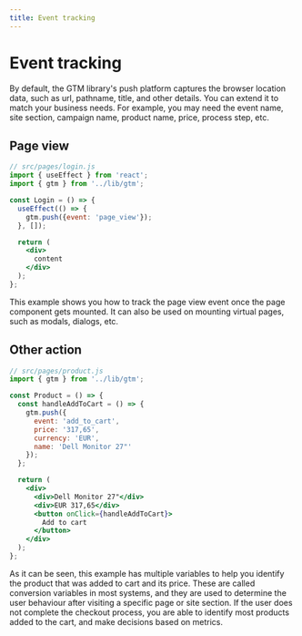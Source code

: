 ```yaml
---
title: Event tracking
---
```


# Event tracking

By default, the GTM library's push platform captures the browser location data, such as url,
pathname, title, and other details. You can extend it to match your business needs. For example, you
may need the event name, site section, campaign name, product name, price, process step, etc.

## Page view

```jsx
// src/pages/login.js
import { useEffect } from 'react';
import { gtm } from '../lib/gtm';

const Login = () => {
  useEffect(() => {
    gtm.push({event: 'page_view'});
  }, []);

  return (
    <div>
      content
    </div>
  );
};
```

This example shows you how to track the page view event once the page component gets mounted. It can
also be used on mounting virtual pages, such as modals, dialogs, etc.

## Other action

```jsx
// src/pages/product.js
import { gtm } from '../lib/gtm';

const Product = () => {
  const handleAddToCart = () => {
    gtm.push({
      event: 'add_to_cart',
      price: '317,65',
      currency: 'EUR',
      name: 'Dell Monitor 27"'
    });
  };

  return (
    <div>
      <div>Dell Monitor 27"</div>
      <div>EUR 317,65</div>
      <button onClick={handleAddToCart}>
        Add to cart
      </button>
    </div>
  );
};
```

As it can be seen, this example has multiple variables to help you identify the product that was
added to cart and its price. These are called conversion variables in most systems, and they are
used to determine the user behaviour after visiting a specific page or site section. If the user
does not complete the checkout process, you are able to identify most products added to the cart,
and make decisions based on metrics.
